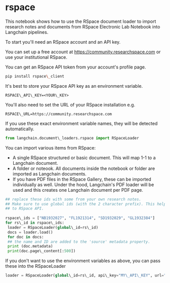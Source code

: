 # rspace

This notebook shows how to use the RSpace document loader to import research notes and documents from RSpace Electronic
Lab Notebook into Langchain pipelines.

To start you'll need an RSpace account and an API key.

You can set up a free account at <https://community.researchspace.com> or use your institutional RSpace.

You can get an RSpace API token from your account's profile page.

```bash
pip install rspace\_client  

```

It's best to store your RSpace API key as an environment variable.

```text
RSPACE\_API\_KEY=<YOUR\_KEY>  

```

You'll also need to set the URL of your RSpace installation e.g.

```text
RSPACE\_URL=https://community.researchspace.com  

```

If you use these exact environment variable names, they will be detected automatically.

```python
from langchain.document\_loaders.rspace import RSpaceLoader  

```

You can import various items from RSpace:

- A single RSpace structured or basic document. This will map 1-1 to a Langchain document.
- A folder or noteook. All documents inside the notebook or folder are imported as Langchain documents.
- If you have PDF files in the RSpace Gallery, these can be imported individually as well. Under the hood, Langchain's PDF loader will be used and this creates one Langchain document per PDF page.

```python
## replace these ids with some from your own research notes.  
## Make sure to use global ids (with the 2 character prefix). This helps the loader know which API calls to make   
## to RSpace API.  
  
rspace\_ids = ["NB1932027", "FL1921314", "SD1932029", "GL1932384"]  
for rs\_id in rspace\_ids:  
 loader = RSpaceLoader(global\_id=rs\_id)  
 docs = loader.load()  
 for doc in docs:  
 ## the name and ID are added to the 'source' metadata property.  
 print (doc.metadata)  
 print(doc.page\_content[:500])  

```

If you don't want to use the environment variables as above, you can pass these into the RSpaceLoader

```python
loader = RSpaceLoader(global\_id=rs\_id, api\_key="MY\_API\_KEY", url="https://my.researchspace.com")  

```
